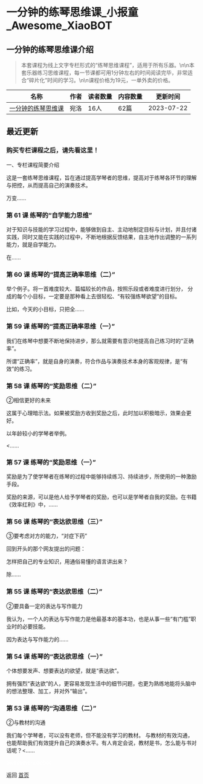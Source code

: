 # 一分钟的练琴思维课_小报童_Awesome_XiaoBOT

## 一分钟的练琴思维课介绍
> 本套课程为线上文字专栏形式的“练琴思维课程”，适用于所有乐器。\n\n本套乐器练习思维课程，每一节课都可用1分钟左右的时间阅读完毕，非常适合“碎片化”时间的学习。\n\n课程价格为19元，一单外卖的价格。  
  


|名称|作者|读者数量|内容数量|更新时间|
|---|---|---|---|---|
|[一分钟的练琴思维课](https://xiaobot.net/p/wyl0002?refer=9c3f1c95-a052-465a-9902-f6d75080262a)|宛洛|16人|62篇|2023-07-22|

## 最近更新
### 购买专栏课程之后，请先看这里！

一、专栏课程简要介绍



这是一套练琴思维课程，旨在通过提高学琴者的思维，提高对于练琴各环节的理解与把控，从而提高自己的演奏技术。



万变......

### 第 61 课 练琴的“自学能力思维”

对于知识与技能的学习过程中，能够做到自主、主动地制定目标与计划，并且付诸实践，同时又能在实践的过程中，不断地根据反馈结果，自主地作出调整的一系列能力，就是自学能力。

在......

### 第 60 课 练琴的“提高正确率思维（二）”

举个例子。将一首难度较大、篇幅较长的作品，按照乐段或者难度进行划分， 分成的每个小目标，一定要是那种看上去很轻松、“有较强练琴欲望”的目标。

比如，今天的小目标，只把全......

### 第 59 课 练琴的“提高正确率思维（一）”

我们在练琴中想要不断地保持进步，那么就需要有意识地提高自己练习时的“正确率”。

所谓“正确率”，就是自身的演奏，符合作品与演奏技术本身的客观规律，是“有效”的练习。

### 第 58 课 练琴的“奖励思维（二）”

②相信更好的未来

这属于心理暗示法。如果被奖励方收到奖励之后，此时加以积极暗示，效果会更好。

以年龄较小的学琴者举例。

<......

### 第 57 课 练琴的“奖励思维（一）”

奖励是为了使学琴者在练琴的过程中能够持续练习、持续进步，所使用的一种激励手段。

奖励的来源，可以是他人给予学琴者的奖励，也可以是学琴者自我的奖励。在书籍《效率红利》中，......

### 第 56 课 练琴的“表达欲思维（三）”

③要考虑对方的能力，“对症下药”

回到开头的那个网友提出的问题：

怎样把自己的专业知识，用通俗易懂的语言讲出来？

除......

### 第 55 课 练琴的“表达欲思维（二）”

②要具备一定的表达与写作能力

我认为，一个人的表达与写作能力是他最基本的基本功，也是从事一些“有门槛”职业时的必要技能。

因为表达与写作能力的......

### 第 54 课 练琴的“表达欲思维（一）”

个体想要发声、想要表达的欲望，就是“表达欲”。

拥有强烈“表达欲”的人，更容易发现生活中的细节问题，也更为熟练地能将头脑中的想法整理、加工，并对外“输出”。

### 第 53 课 练琴的“沟通思维（二）”

②与教材的沟通

我们每个学琴者，可以没有老师，但不能没有学习的教材。
与教材的有效沟通，也能帮助我们有效提升自己的演奏水平。有人肯定会说，教材是书，怎么能与书对话呢？<......


<a href="https://github.com/Reno9527/awesome-xiaobot" style="color: white; text-decoration: none;">awesome-xiaobot</a>

返回 [首页](../README.md)
